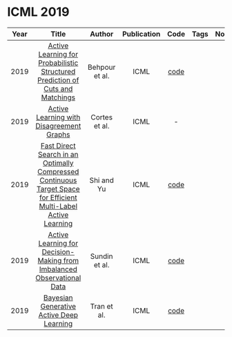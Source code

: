 # ICML 2019

| Year |                                                                              Title                                                                              |     Author     | Publication |                                    Code                                    | Tags | Notes |
|:----:|:---------------------------------------------------------------------------------------------------------------------------------------------------------------:|:--------------:|:-----------:|:--------------------------------------------------------------------------:|:----:|:-----:|
| 2019 |                [Active Learning for Probabilistic Structured Prediction of Cuts and Matchings](http://proceedings.mlr.press/v97/behpour19a.html)                | Behpour et al. |    ICML     |       [code](https://github.com/sima111b/ActiveStructuredPrediction)       |      |       |
| 2019 |                                   [Active Learning with Disagreement Graphs](http://proceedings.mlr.press/v97/cortes19b.html)                                   | Cortes et al.  |    ICML     |                                     -                                      |      |       |
| 2019 | [Fast Direct Search in an Optimally Compressed Continuous Target Space for Efficient Multi-Label Active Learning](http://proceedings.mlr.press/v97/shi19b.html) |   Shi and Yu   |    ICML     |             [code](https://github.com/leyouyouderen/ICML2019)              |      |       |
| 2019 |                    [Active Learning for Decision-Making from Imbalanced Observational Data](http://proceedings.mlr.press/v97/sundin19a.html)                    | Sundin et al.  |    ICML     | [code](https://github.com/IirisSundin/active-learning-for-decision-making) |      |       |
| 2019 |                                    [Bayesian Generative Active Deep Learning](http://proceedings.mlr.press/v97/tran19a.html)                                    |  Tran et al.   |    ICML     |                  [code](https://github.com/toantm/BGADL)                   |      |       |
